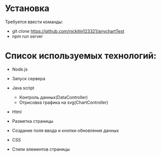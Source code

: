# Установка
Требуется ввести команды:
- git clone https://github.com/nickitin123321/anychartTest
- npm run server


# Список используемых технологий:

- Node.js 
 - Запуск сервера

- Java script 
  - Контроль данных(DataController) 
  - Отрисовка графика на svg(ChartController)

- Html 
 - Разметка страницы
 - Создание поля ввода и кнопки обновления данных

- CSS 
 - Cтили элементов страницы
